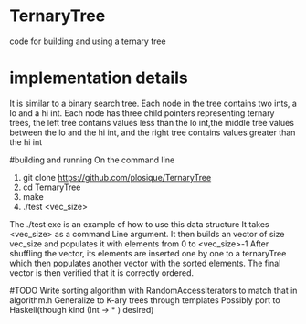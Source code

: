# TernaryTree
code for building and using a ternary tree  

# implementation details
It is similar to a binary search tree.
Each node in the tree contains two ints, a lo and a hi int.
Each node has three child pointers representing ternary trees, the left tree contains 
values less than the lo int,the middle tree values between the lo and the hi int, and the right
tree contains values greater than the hi int

#building and running
On the command line
1. git clone https://github.com/plosique/TernaryTree
2. cd TernaryTree
1. make  
2. ./test <vec_size> 

The ./test exe is an example of how to use this data structure
It takes <vec_size> as a command Line argument. It then builds
an vector of size vec_size and populates it with elements from 0 to <vec_size>-1
After shuffling the vector, its elements are inserted one by one to 
a ternaryTree which then populates another vector with the sorted elements.
The final vector is then verified that it is correctly ordered.  

#TODO
Write sorting algorithm with RandomAccessIterators to match that in algorithm.h
Generalize to K-ary trees through templates
Possibly port to Haskell(though kind (Int -> * ) desired) 



